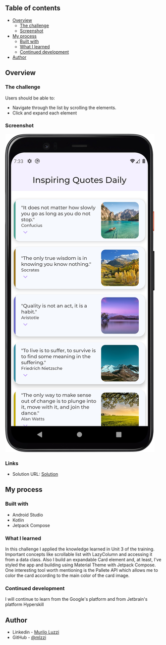 ## Table of contents

- [Overview](#overview)
    - [The challenge](#the-challenge)
    - [Screenshot](#screenshot)
- [My process](#my-process)
    - [Built with](#built-with)
    - [What I learned](#what-i-learned)
    - [Continued development](#continued-development)
- [Author](#author)

## Overview

### The challenge

Users should be able to:

- Navigate through the list by scrolling the elements.
- Click and expand each element

### Screenshot

![](./screenshot.jpg)

### Links

- Solution URL: [Solution](https://github.com/mlzzi/Project-Create-a-30-Days-App)

## My process

### Built with

- Android Studio
- Kotlin
- Jetpack Compose

### What I learned

In this challenge I applied the knowledge learned in Unit 3 of the training. Important concepts like
scrollable list with LazyColumn and accessing it from a data class. Also I build an expandable Card element
and, at least, I've styled the app and building using Material Theme with Jetpack Compose.
One interesting tool worth mentioning is the Pallete API which allows me to color the card according to
the main color of the card image.

### Continued development

I will continue to learn from the Google's platform and from Jetbrain's platform Hyperskill

## Author

- Linkedin - [Murilo Luzzi](https://www.linkedin.com/in/muriloluzzi/)
- GitHub - [@mlzzi](https://github.com/mlzzi)